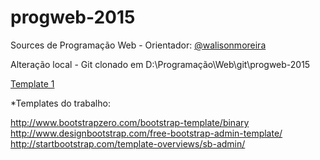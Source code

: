 # progweb-2015

Sources de Programação Web - Orientador: [@walisonmoreira](https://github.com/walisonmoreira)


Alteração local - Git clonado em D:\Programação\Web\git\progweb-2015


[Template 1](http://htmlcoder.me/worthy-free-bootstrap-template)


*Templates do trabalho:

http://www.bootstrapzero.com/bootstrap-template/binary
http://www.designbootstrap.com/free-bootstrap-admin-template/
http://startbootstrap.com/template-overviews/sb-admin/


